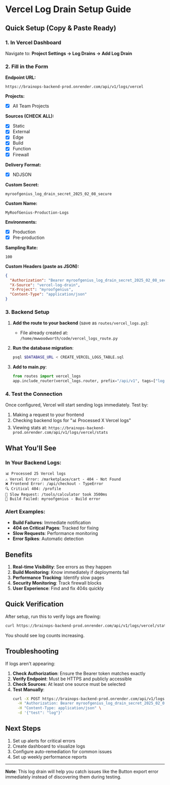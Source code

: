 # Vercel Log Drain Setup Guide

## Quick Setup (Copy & Paste Ready)

### 1. In Vercel Dashboard

Navigate to: **Project Settings → Log Drains → Add Log Drain**

### 2. Fill in the Form

**Endpoint URL:**
```
https://brainops-backend-prod.onrender.com/api/v1/logs/vercel
```

**Projects:**
- [x] All Team Projects

**Sources (CHECK ALL):**
- [x] Static
- [x] External  
- [x] Edge
- [x] Build
- [x] Function
- [x] Firewall

**Delivery Format:**
- [x] NDJSON

**Custom Secret:**
```
myroofgenius_log_drain_secret_2025_02_08_secure
```

**Custom Name:**
```
MyRoofGenius-Production-Logs
```

**Environments:**
- [x] Production
- [x] Pre-production

**Sampling Rate:**
```
100
```

**Custom Headers (paste as JSON):**
```json
{
  "Authorization": "Bearer myroofgenius_log_drain_secret_2025_02_08_secure",
  "X-Source": "vercel-log-drain",
  "X-Project": "myroofgenius",
  "Content-Type": "application/json"
}
```

### 3. Backend Setup

1. **Add the route to your backend** (save as `routes/vercel_logs.py`):
   - File already created at: `/home/mwwoodworth/code/vercel_logs_route.py`

2. **Run the database migration**:
   ```bash
   psql $DATABASE_URL < CREATE_VERCEL_LOGS_TABLE.sql
   ```

3. **Add to main.py**:
   ```python
   from routes import vercel_logs
   app.include_router(vercel_logs.router, prefix="/api/v1", tags=["logs"])
   ```

### 4. Test the Connection

Once configured, Vercel will start sending logs immediately. Test by:

1. Making a request to your frontend
2. Checking backend logs for "📊 Processed X Vercel logs"
3. Viewing stats at: `https://brainops-backend-prod.onrender.com/api/v1/logs/vercel/stats`

## What You'll See

### In Your Backend Logs:
```
📊 Processed 25 Vercel logs
⚠️ Vercel Error: /marketplace/cart - 404 - Not Found
❌ Frontend Error: /api/checkout - TypeError
🔍 Critical 404: /profile
🐌 Slow Request: /tools/calculator took 3500ms
🚨 Build Failed: myroofgenius - Build error
```

### Alert Examples:
- **Build Failures**: Immediate notification
- **404 on Critical Pages**: Tracked for fixing
- **Slow Requests**: Performance monitoring
- **Error Spikes**: Automatic detection

## Benefits

1. **Real-time Visibility**: See errors as they happen
2. **Build Monitoring**: Know immediately if deployments fail
3. **Performance Tracking**: Identify slow pages
4. **Security Monitoring**: Track firewall blocks
5. **User Experience**: Find and fix 404s quickly

## Quick Verification

After setup, run this to verify logs are flowing:

```bash
curl https://brainops-backend-prod.onrender.com/api/v1/logs/vercel/stats
```

You should see log counts increasing.

## Troubleshooting

If logs aren't appearing:

1. **Check Authorization**: Ensure the Bearer token matches exactly
2. **Verify Endpoint**: Must be HTTPS and publicly accessible
3. **Check Sources**: At least one source must be selected
4. **Test Manually**: 
   ```bash
   curl -X POST https://brainops-backend-prod.onrender.com/api/v1/logs/vercel \
     -H "Authorization: Bearer myroofgenius_log_drain_secret_2025_02_08_secure" \
     -H "Content-Type: application/json" \
     -d '{"test": "log"}'
   ```

## Next Steps

1. Set up alerts for critical errors
2. Create dashboard to visualize logs
3. Configure auto-remediation for common issues
4. Set up weekly performance reports

---

**Note**: This log drain will help you catch issues like the Button export error immediately instead of discovering them during testing.